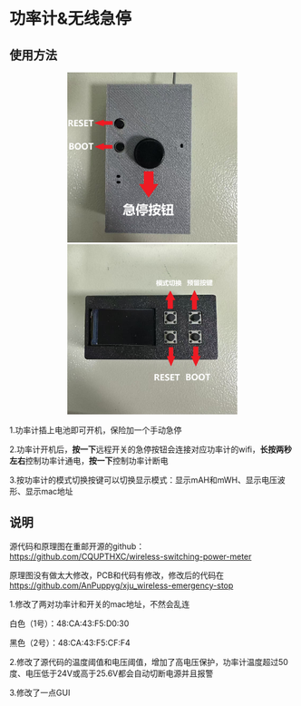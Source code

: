 # 功率计&无线急停

## 使用方法
<div align=center>
	<img src="xju_wireless-emergency-stop.image/1.jpg" width = "300" height = "300" alt="" align=middle/>
</div>
<div align=center>
	<img src="xju_wireless-emergency-stop.image/2.jpg" width = "300" height = "300" alt="" align=middle/>
</div>

1.功率计插上电池即可开机，保险加一个手动急停

2.功率计开机后，**按一下**远程开关的急停按钮会连接对应功率计的wifi，**长按两秒左右**控制功率计通电，**按一下**控制功率计断电

3.按功率计的模式切换按键可以切换显示模式：显示mAH和mWH、显示电压波形、显示mac地址

## 说明

源代码和原理图在重邮开源的github：https://github.com/CQUPTHXC/wireless-switching-power-meter

原理图没有做太大修改，PCB和代码有修改，修改后的代码在 https://github.com/AnPuppyg/xju_wireless-emergency-stop

1.修改了两对功率计和开关的mac地址，不然会乱连

白色（1号）：48:CA:43:F5:D0:30

黑色（2号）：48:CA:43:F5:CF:F4

2.修改了源代码的温度阈值和电压阈值，增加了高电压保护，功率计温度超过50度、电压低于24V或高于25.6V都会自动切断电源并且报警

3.修改了一点GUI
